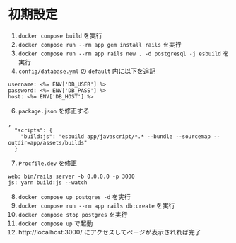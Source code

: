 # 初期設定
1. `docker compose build` を実行
2. `docker compose run --rm app gem install rails` を実行
3. `docker compose run --rm app rails new . -d postgresql -j esbuild` を実行
4. `config/database.yml` の `default` 内に以下を追記
```
username: <%= ENV['DB_USER'] %>
password: <%= ENV['DB_PASS'] %>
host: <%= ENV['DB_HOST'] %>
```
6. `package.json` を修正する
```
,
  "scripts": {
    "build:js": "esbuild app/javascript/*.* --bundle --sourcemap --outdir=app/assets/builds"
  }
```
7. `Procfile.dev` を修正
```
web: bin/rails server -b 0.0.0.0 -p 3000
js: yarn build:js --watch
```
8. `docker compose up postgres -d` を実行
9. `docker compose run --rm app rails db:create` を実行
10. `docker compose stop postgres` を実行
11. `docker compose up` で起動
12. http://localhost:3000/ にアクセスしてページが表示されれば完了
